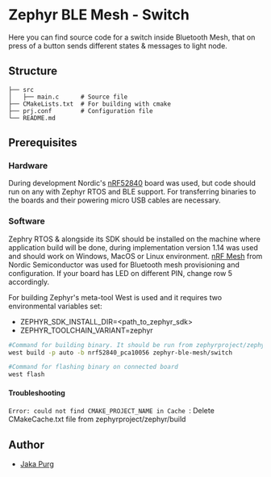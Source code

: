 # Zephyr BLE Mesh - Switch

Here you can find source code for a switch inside Bluetooth Mesh, that on press of a button sends different states & messages to light node.
## Structure

    ├── src                    
    │   ├── main.c      # Source file
    ├── CMakeLists.txt  # For building with cmake
    ├── prj.conf        # Configuration file 
    └── README.md
## Prerequisites
### Hardware
During development Nordic's [nRF52840](https://www.nordicsemi.com/Products/Development-hardware/nrf52840-dk) board was used, but code should run on any with Zephyr RTOS and BLE support. For transferring binaries to the boards and their powering micro USB cables are necessary.
### Software
Zephry RTOS & alongside its SDK should be installed on the machine where application build will be done, during implementation version 1.14 was used and should work on Windows, MacOS or Linux environment. 
[nRF Mesh](https://www.nordicsemi.com/Products/Development-tools/nRF-Mesh) from Nordic Semiconductor was used for Bluetooth mesh provisioning and configuration.
If your board has LED on different PIN, change row 5 accordingly.

For building Zephyr's meta-tool West is used and it requires two environmental variables set:

* ZEPHYR_SDK_INSTALL_DIR=<path_to_zephyr_sdk>
* ZEPHYR_TOOLCHAIN_VARIANT=zephyr

```bash
#Command for building binary. It should be run from zephyrproject/zephyr folder
west build -p auto -b nrf52840_pca10056 zephyr-ble-mesh/switch

#Command for flashing binary on connected board
west flash
```
#### Troubleshooting
```Error: could not find CMAKE_PROJECT_NAME in Cache ```: Delete CMakeCache.txt file from zephyrproject/zephyr/build


## Author
- [Jaka Purg](https://www.linkedin.com/in/jaka-purg-9b25551a6/)